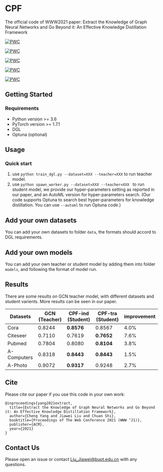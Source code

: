 # CPF

The official code of WWW2021 paper: Extract the Knowledge of Graph Neural Networks and Go Beyond it: An Effective Knowledge Distillation Framework

[![PWC](https://img.shields.io/endpoint.svg?url=https://paperswithcode.com/badge/extract-the-knowledge-of-graph-neural/node-classification-on-amz-computers)](https://paperswithcode.com/sota/node-classification-on-amz-computers?p=extract-the-knowledge-of-graph-neural)

[![PWC](https://img.shields.io/endpoint.svg?url=https://paperswithcode.com/badge/extract-the-knowledge-of-graph-neural/node-classification-on-amz-photo)](https://paperswithcode.com/sota/node-classification-on-amz-photo?p=extract-the-knowledge-of-graph-neural)

[![PWC](https://img.shields.io/endpoint.svg?url=https://paperswithcode.com/badge/extract-the-knowledge-of-graph-neural/node-classification-on-citeseer)](https://paperswithcode.com/sota/node-classification-on-citeseer?p=extract-the-knowledge-of-graph-neural)

[![PWC](https://img.shields.io/endpoint.svg?url=https://paperswithcode.com/badge/extract-the-knowledge-of-graph-neural/node-classification-on-cora)](https://paperswithcode.com/sota/node-classification-on-cora?p=extract-the-knowledge-of-graph-neural)

[![PWC](https://img.shields.io/endpoint.svg?url=https://paperswithcode.com/badge/extract-the-knowledge-of-graph-neural/node-classification-on-pubmed)](https://paperswithcode.com/sota/node-classification-on-pubmed?p=extract-the-knowledge-of-graph-neural)
## Getting Started

### Requirements

- Python version >= 3.6
- PyTorch version >= 1.7.1
- DGL
- Optuna (optional)

## Usage

### Quick start

1. use `python train_dgl.py --dataset=XXX --teacher=XXX`  to run teacher model.
2. use `python spawn_worker.py --dataset=XXX --teacher=XXX ` to run student model, we provide our hyper-parameters setting as reported in our paper, and an AutoML version for hyper-parameters search. (Our code supports Optuna to search best hyper-parameters for knowledge distillation. You can use `--automl`  to run Optuna code.)

## Add your own datasets

You can add your own datasets to folder `data`, the formats should accord to DGL requirements.

## Add your own models

You can add your own teacher or student model by adding them into folder `models`, and following the format of model run.

## Results

There are some results on GCN teacher model, with different datasets and student varients. More results can be seen in our paper.

| Datasets    | GCN (Teacher) | CPF-ind (Student) | CPF-tra (Student) | improvement |
| ----------- | ------------- | ----------------- | ----------------- | ----------- |
| Cora        | 0.8244        | **0.8576**        | 0.8567            | 4.0%        |
| Citeseer    | 0.7110        | 0.7619            | **0.7652**        | 7.6%        |
| Pubmed      | 0.7804        | 0.8080            | **0.8104**        | 3.8%        |
| A-Computers | 0.8318        | **0.8443**        | **0.8443**        | 1.5%        |
| A-Photo     | 0.9072        | **0.9317**        | 0.9248            | 2.7%        |

## Cite

Please cite our paper if you use this code in your own work:

```
@inproceedings{yang2021extract,
  title={Extract the Knowledge of Graph Neural Networks and Go Beyond it: An Effective Knowledge Distillation Framework},
  author={Cheng Yang and Jiawei Liu and Chuan Shi},
  booktitle={Proceedings of The Web Conference 2021 (WWW ’21)},
  publisher={ACM},
  year={2021}
}
```

## Contact Us

Please open an issue or contact Liu_Jiawei@bupt.edu.cn with any questions.
